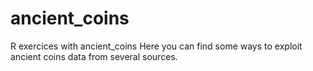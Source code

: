 # ancient_coins
R exercices with ancient_coins
Here you can find some ways to exploit ancient coins data from several sources.
